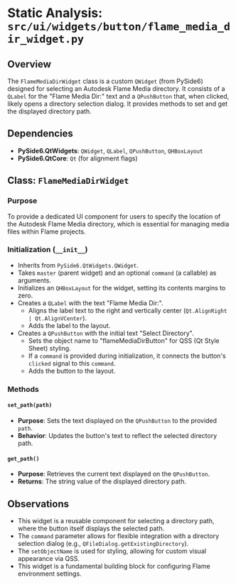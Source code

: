 # Static Analysis: `src/ui/widgets/button/flame_media_dir_widget.py`

## Overview
The `FlameMediaDirWidget` class is a custom `QWidget` (from PySide6) designed for selecting an Autodesk Flame Media directory. It consists of a `QLabel` for the "Flame Media Dir:" text and a `QPushButton` that, when clicked, likely opens a directory selection dialog. It provides methods to set and get the displayed directory path.

## Dependencies
- **PySide6.QtWidgets**: `QWidget`, `QLabel`, `QPushButton`, `QHBoxLayout`
- **PySide6.QtCore**: `Qt` (for alignment flags)

## Class: `FlameMediaDirWidget`

### Purpose
To provide a dedicated UI component for users to specify the location of the Autodesk Flame Media directory, which is essential for managing media files within Flame projects.

### Initialization (`__init__`)
- Inherits from `PySide6.QtWidgets.QWidget`.
- Takes `master` (parent widget) and an optional `command` (a callable) as arguments.
- Initializes an `QHBoxLayout` for the widget, setting its contents margins to zero.
- Creates a `QLabel` with the text "Flame Media Dir:".
    - Aligns the label text to the right and vertically center (`Qt.AlignRight | Qt.AlignVCenter`).
    - Adds the label to the layout.
- Creates a `QPushButton` with the initial text "Select Directory".
    - Sets the object name to "flameMediaDirButton" for QSS (Qt Style Sheet) styling.
    - If a `command` is provided during initialization, it connects the button's `clicked` signal to this `command`.
    - Adds the button to the layout.

### Methods

#### `set_path(path)`
- **Purpose**: Sets the text displayed on the `QPushButton` to the provided `path`.
- **Behavior**: Updates the button's text to reflect the selected directory path.

#### `get_path()`
- **Purpose**: Retrieves the current text displayed on the `QPushButton`.
- **Returns**: The string value of the displayed directory path.

## Observations
- This widget is a reusable component for selecting a directory path, where the button itself displays the selected path.
- The `command` parameter allows for flexible integration with a directory selection dialog (e.g., `QFileDialog.getExistingDirectory`).
- The `setObjectName` is used for styling, allowing for custom visual appearance via QSS.
- This widget is a fundamental building block for configuring Flame environment settings.

